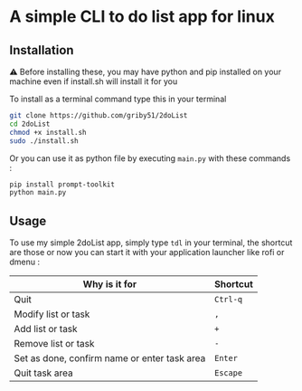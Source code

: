 # A simple CLI to do list app for linux

## Installation

⚠️ Before installing these, you may have python and pip installed on your machine even if install.sh will install it for you

To install as a terminal command type this in your terminal
```bash
git clone https://github.com/griby51/2doList
cd 2doList
chmod +x install.sh
sudo ./install.sh
```
Or you can use it as python file by executing `main.py` with these commands :
```bash
pip install prompt-toolkit
python main.py
```

## Usage

To use my simple 2doList app, simply type `tdl` in your terminal, the shortcut are those or now you can start it with your application launcher like rofi or dmenu :

| Why is it for                                | Shortcut |
|----------------------------------------------|----------|
| Quit                                         | `Ctrl-q` |
| Modify list or task                          | `,`      |
| Add list or task                             | `+`      |
| Remove list or task                          | `-`      |
| Set as done, confirm name or enter task area | `Enter`  |
| Quit task area                               | `Escape` |
